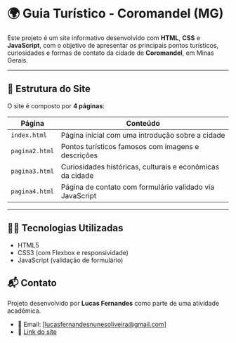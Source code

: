 # 🌍 Guia Turístico - Coromandel (MG)

Este projeto é um site informativo desenvolvido com **HTML**, **CSS** e **JavaScript**, com o objetivo de apresentar os principais pontos turísticos, curiosidades e formas de contato da cidade de **Coromandel**, em Minas Gerais.

---

## 📄 Estrutura do Site

O site é composto por **4 páginas**:

| Página        | Conteúdo                                                  |
|---------------|-----------------------------------------------------------|
| `index.html`  | Página inicial com uma introdução sobre a cidade          |
| `pagina2.html`| Pontos turísticos famosos com imagens e descrições        |
| `pagina3.html`| Curiosidades históricas, culturais e econômicas da cidade |
| `pagina4.html`| Página de contato com formulário validado via JavaScript  |

---

## 🧑‍💻 Tecnologias Utilizadas

- HTML5  
- CSS3 (com Flexbox e responsividade)  
- JavaScript (validação de formulário)

## 📬 Contato

Projeto desenvolvido por **Lucas Fernandes** como parte de uma atividade acadêmica.

- 📧 Email: [lucasfernandesnunesoliveira@gmail.com]
- 🔗 [Link do site](http://127.0.0.1:5500/index.html)
